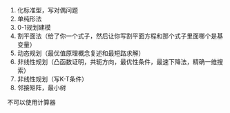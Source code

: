 1. 化标准型，写对偶问题
2. 单纯形法
3. 0-1规划建模
4. 割平面法（给了你一个式子，然后让你写割平面方程和那个式子里面哪个是基变量）
5. 动态规划（最优值原理概念复述和最短路求解）
6. 非线性规划（凸函数证明，共轭方向，最优性条件，最速下降法，精确一维搜索）
7. 非线性规划（写K-T条件）
8. 邻接矩阵，最小树

不可以使用计算器
